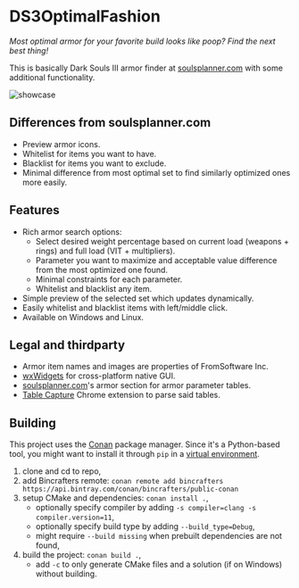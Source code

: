 # DS3OptimalFashion

*Most optimal armor for your favorite build looks like poop? Find the next best thing!*

This is basically Dark Souls III armor finder at [soulsplanner.com](soulsplanner.com) with some additional functionality.

![showcase](https://user-images.githubusercontent.com/16500675/110253590-7977ad00-7f8b-11eb-9fb9-5d2ba2df88be.gif)

## Differences from soulsplanner.com
* Preview armor icons.
* Whitelist for items you want to have.
* Blacklist for items you want to exclude.
* Minimal difference from most optimal set to find similarly optimized ones more easily.

## Features
* Rich armor search options:
    * Select desired weight percentage based on current load (weapons + rings) and full load (VIT + multipliers).
    * Parameter you want to maximize and acceptable value difference from the most optimized one found.
    * Minimal constraints for each parameter.
    * Whitelist and blacklist any item.
* Simple preview of the selected set which updates dynamically.
* Easily whitelist and blacklist items with left/middle click.
* Available on Windows and Linux.

## Legal and thirdparty
* Armor item names and images are properties of FromSoftware Inc.
* [wxWidgets](https://www.wxwidgets.org) for cross-platform native GUI.
* [soulsplanner.com](https://soulsplanner.com)'s armor section for armor parameter tables.
* [Table Capture](https://chrome.google.com/webstore/detail/table-capture/iebpjdmgckacbodjpijphcplhebcmeop) Chrome extension to parse said tables.

## Building
This project uses the [Conan](https://docs.conan.io/en/latest/installation.html) package manager.
Since it's a Python-based tool, you might want to install it through `pip` in a [virtual environment](https://packaging.python.org/guides/installing-using-pip-and-virtual-environments/#creating-a-virtual-environment).
1. clone and cd to repo,
1. add Bincrafters remote: `conan remote add bincrafters https://api.bintray.com/conan/bincrafters/public-conan`
1. setup CMake and dependencies: `conan install .`,
    * optionally specify compiler by adding `-s compiler=clang -s compiler.version=11`,
    * optionally specify build type by adding `--build_type=Debug`,
    * might require `--build missing` when prebuilt dependencies are not found,
1. build the project: `conan build .`,
    * add `-c` to only generate CMake files and a solution (if on Windows) without building.
